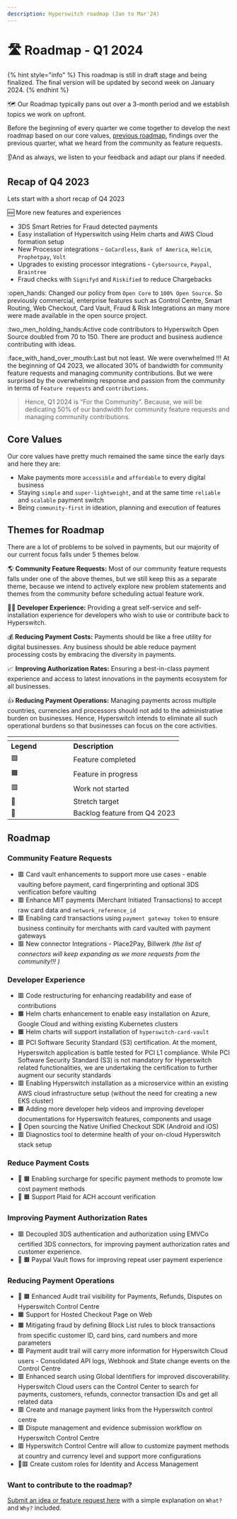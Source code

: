 ```yaml
---
description: Hyperswitch roadmap (Jan to Mar'24)
---
```


# 🛣 Roadmap - Q1 2024

{% hint style="info" %}
This roadmap is still in draft stage and being finalized. The final version will be updated by second week on January 2024.
{% endhint %}

🗺️ Our Roadmap typically pans out over a 3-month period and we establish topics we work on upfront.

Before the beginning of every quarter we come together to develop the next roadmap based on our core values, [previous roadmap](roadmap.md), findings over the previous quarter, what we heard from the community as feature requests.

👂And as always, we listen to your feedback and adapt our plans if needed.

## Recap of Q4 2023 <a href="#recap-of-q4-2023" id="recap-of-q4-2023"></a>

Lets start with a short recap of Q4 2023

:new: More new features and experiences

* 3DS Smart Retries for Fraud detected payments
* Easy installation of Hyperswitch using Helm charts and AWS Cloud formation setup
* New Processor integrations - `GoCardless`, `Bank of America`, `Helcim`, `Prophetpay`, `Volt`
* Upgrades to existing processor integrations - `Cybersource`, `Paypal`, `Braintree`
* Fraud checks with `Signifyd` and `Riskified` to reduce Chargebacks

:open\_hands: Changed our policy from `Open Core` to `100% Open Source`. So previously commercial, enterprise features such as Control Centre, Smart Routing, Web Checkout, Card Vault, Fraud & Risk Integrations an many more were made available in the open source project.

:two\_men\_holding\_hands:Active code contributors to Hyperswitch Open Source doubled from 70 to 150. There are  product and business audience contributing with ideas.

:face\_with\_hand\_over\_mouth:Last but not least. We were overwhelmed !!! At the beginning of Q4 2023, we allocated 30% of bandwidth for community feature requests and managing community contributions. But we were surprised by the overwhelming response and passion from the community in terms of `Feature requests` and `contributions`.

> Hence, Q1 2024 is “For the Community”. Because, we will be dedicating 50% of our bandwidth for community feature requests and managing community contributions.&#x20;

## Core Values <a href="#core-values" id="core-values"></a>

Our core values have pretty much remained the same since the early days and here they are:

* Make payments more `accessible` and `affordable` to every digital business
* Staying `simple` and `super-lightweight`, and at the same time `reliable` and `scalable` payment switch
* Being `community-first` in ideation, planning and execution of features

## Themes for Roadmap <a href="#themes-for-roadmap" id="themes-for-roadmap"></a>

There are a lot of problems to be solved in payments, but our majority of our current focus falls under 5 themes below.

🌎 **Community Feature Requests:** Most of our community feature requests falls under one of the above themes, but we still keep this as a separate theme, because we intend to actively explore new problem statements and themes from the community before scheduling actual feature work.

👨‍💻 **Developer Experience:** Providing a great self-service and self-installation experience for developers who wish to use or contribute back to Hyperswitch.

💰 **Reducing Payment Costs:** Payments should be like a free utility for digital businesses. Any business should be able reduce payment processing costs by embracing the diversity in payments.

📈 **Improving Authorization Rates:** Ensuring a best-in-class payment experience and access to latest innovations in the payments ecosystem for all businesses.

👍 **Reducing Payment Operations:** Managing payments across multiple countries, currencies and processors should not add to the administrative burden on businesses. Hence, Hyperswitch intends to eliminate all such operational burdens so that businesses can focus on the core activities.

<table data-header-hidden><thead><tr><th width="125"></th><th></th></tr></thead><tbody><tr><td><strong>Legend</strong></td><td><strong>Description</strong></td></tr><tr><td>🟩</td><td>Feature completed</td></tr><tr><td>🟧</td><td>Feature in progress</td></tr><tr><td>🟥</td><td>Work not started</td></tr><tr><td>💪</td><td>Stretch target</td></tr><tr><td>🚛</td><td>Backlog feature from Q4 2023</td></tr></tbody></table>

## Roadmap <a href="#roadmap" id="roadmap"></a>

### Community Feature Requests <a href="#community-feature-requests" id="community-feature-requests"></a>

* 🟥 Card vault enhancements to support more use cases - enable vaulting before payment, card fingerprinting and optional 3DS verification before vaulting
* 🟥 Enhance MIT payments (Merchant Initiated Transactions) to accept raw card data and `network_reference_id`
* 🟥 Enabling card transactions using `payment gateway token` to ensure business continuity for merchants with card vaulted with payment gateways
* 🟥 New connector Integrations - Place2Pay, Billwerk _(the list of connectors will keep expanding as we more requests from the community!!! )_

### Developer Experience <a href="#developer-experience" id="developer-experience"></a>

* 🟥 Code restructuring for enhancing readability and ease of contributions
* 🟧 Helm charts enhancement to enable easy installation on Azure, Google Cloud and withing existing Kubernetes clusters
* 🟧 Helm charts will support installation of `hyperswitch-card-vault`
* 🟥 PCI Software Security Standard (S3) certification. At the moment, Hyperswitch application is battle tested for PCI L1 compliance. While PCI Software Security Standard (S3) is not mandatory for Hyperswitch related functionalities, we are undertaking the certification to further augment our security standards
* 🟥 Enabling Hyperswitch installation as a microservice within an existing AWS cloud infrastructure setup (without the need for creating a new EKS cluster)
* 🟧 Adding more developer help videos and improving developer documentations for Hyperswitch features, components and usage
* 💪 Open sourcing the Native Unified Checkout SDK (Android and iOS)
* 🟥 Diagnostics tool to determine health of your on-cloud Hyperswitch stack setup

### Reduce Payment Costs <a href="#reduce-payment-costs" id="reduce-payment-costs"></a>

* 🚛 🟧 Enabling surcharge for specific payment methods to promote low cost payment methods
* 🚛 🟧 Support Plaid for ACH account verification

### Improving Payment Authorization Rates <a href="#improving-payment-authorization-rates" id="improving-payment-authorization-rates"></a>

* 🟥 Decoupled 3DS authentication and authorization using EMVCo certified 3DS connectors, for improving payment authorization rates and customer experience.
* 🚛 🟧 Paypal Vault flows for improving repeat user payment experience

### Reducing Payment Operations <a href="#reducing-payment-operations" id="reducing-payment-operations"></a>

* 🚛 🟧 Enhanced Audit trail visibility for Payments, Refunds, Disputes on Hyperswitch Control Centre
* 🟧 Support for Hosted Checkout Page on Web&#x20;
* 🟧 Mitigating fraud by defining Block List rules to block transactions from specific customer ID, card bins, card numbers and more parameters
* 🟥 Payment audit trail will carry more information for Hyperswitch Cloud users - Consolidated API logs, Webhook and State change events on the Control Centre
* 🟥 Enhanced search using Global Identifiers for improved discoverability. Hyperswitch Cloud users can the Control Center to search for payments, customers, refunds, connector transaction IDs and get all related data
* 🟥 Create and manage payment links from the Hyperswitch control centre
* 🟥 Dispute management and evidence submission workflow on Hyperswitch Control Centre
* 🟥 Hyperswitch Control Centre will allow to customize payment methods at country and currency level and support more configurations
* 💪🟥 Create custom roles for Identity and Access Management

### **Want to contribute to the roadmap?** <a href="#want-to-contribute-to-the-roadmap" id="want-to-contribute-to-the-roadmap"></a>

[Submit an idea or feature request here](https://github.com/juspay/hyperswitch/discussions/categories/ideas-feature-requests) with a simple explanation on `What?` and `Why?` included.
